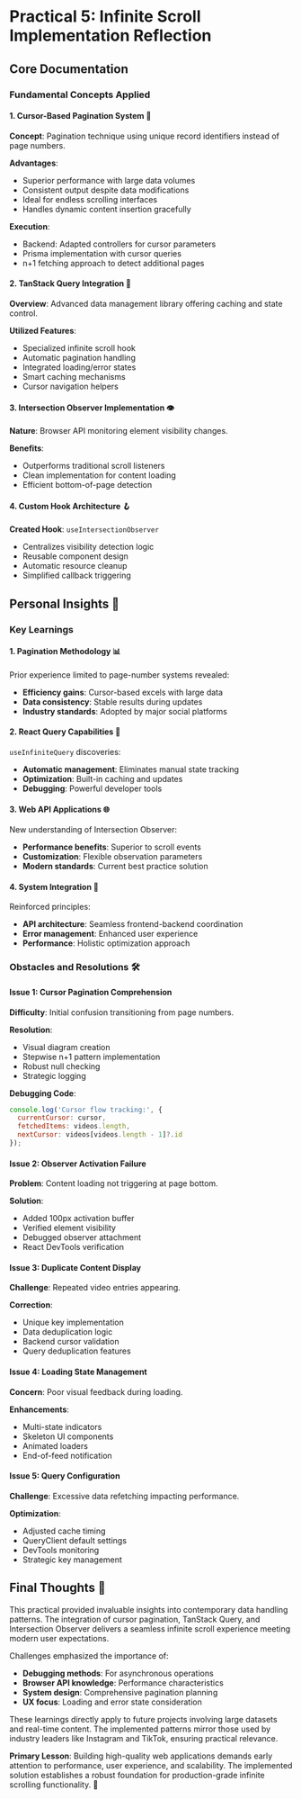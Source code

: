 
# Practical 5: Infinite Scroll Implementation Reflection 

## Core Documentation 

### Fundamental Concepts Applied

#### 1. Cursor-Based Pagination System 🎯
**Concept**: Pagination technique using unique record identifiers instead of page numbers.

**Advantages**:
- Superior performance with large data volumes
- Consistent output despite data modifications
- Ideal for endless scrolling interfaces
- Handles dynamic content insertion gracefully

**Execution**:
- Backend: Adapted controllers for cursor parameters
- Prisma implementation with cursor queries
- n+1 fetching approach to detect additional pages

#### 2. TanStack Query Integration 🔄
**Overview**: Advanced data management library offering caching and state control.

**Utilized Features**:
- Specialized infinite scroll hook
- Automatic pagination handling
- Integrated loading/error states
- Smart caching mechanisms
- Cursor navigation helpers

#### 3. Intersection Observer Implementation 👁️
**Nature**: Browser API monitoring element visibility changes.

**Benefits**:
- Outperforms traditional scroll listeners
- Clean implementation for content loading
- Efficient bottom-of-page detection

#### 4. Custom Hook Architecture 🪝
**Created Hook**: `useIntersectionObserver`
- Centralizes visibility detection logic
- Reusable component design
- Automatic resource cleanup
- Simplified callback triggering

## Personal Insights 💭

### Key Learnings

#### 1. Pagination Methodology 📊
Prior experience limited to page-number systems revealed:
- **Efficiency gains**: Cursor-based excels with large data
- **Data consistency**: Stable results during updates
- **Industry standards**: Adopted by major social platforms

#### 2. React Query Capabilities 🚀
`useInfiniteQuery` discoveries:
- **Automatic management**: Eliminates manual state tracking
- **Optimization**: Built-in caching and updates
- **Debugging**: Powerful developer tools

#### 3. Web API Applications 🌐
New understanding of Intersection Observer:
- **Performance benefits**: Superior to scroll events
- **Customization**: Flexible observation parameters
- **Modern standards**: Current best practice solution

#### 4. System Integration 🔗
Reinforced principles:
- **API architecture**: Seamless frontend-backend coordination
- **Error management**: Enhanced user experience
- **Performance**: Holistic optimization approach

### Obstacles and Resolutions 🛠️

#### Issue 1: Cursor Pagination Comprehension
**Difficulty**: Initial confusion transitioning from page numbers.

**Resolution**:
- Visual diagram creation
- Stepwise n+1 pattern implementation
- Robust null checking
- Strategic logging

**Debugging Code**:
```javascript
console.log('Cursor flow tracking:', {
  currentCursor: cursor,
  fetchedItems: videos.length,
  nextCursor: videos[videos.length - 1]?.id
});
```

#### Issue 2: Observer Activation Failure
**Problem**: Content loading not triggering at page bottom.

**Solution**:
- Added 100px activation buffer
- Verified element visibility
- Debugged observer attachment
- React DevTools verification

#### Issue 3: Duplicate Content Display
**Challenge**: Repeated video entries appearing.

**Correction**:
- Unique key implementation
- Data deduplication logic
- Backend cursor validation
- Query deduplication features

#### Issue 4: Loading State Management
**Concern**: Poor visual feedback during loading.

**Enhancements**:
- Multi-state indicators
- Skeleton UI components
- Animated loaders
- End-of-feed notification

#### Issue 5: Query Configuration
**Challenge**: Excessive data refetching impacting performance.

**Optimization**:
- Adjusted cache timing
- QueryClient default settings
- DevTools monitoring
- Strategic key management

## Final Thoughts 🎯

This practical provided invaluable insights into contemporary data handling patterns. The integration of cursor pagination, TanStack Query, and Intersection Observer delivers a seamless infinite scroll experience meeting modern user expectations.

Challenges emphasized the importance of:

- **Debugging methods**: For asynchronous operations
- **Browser API knowledge**: Performance characteristics
- **System design**: Comprehensive pagination planning
- **UX focus**: Loading and error state consideration

These learnings directly apply to future projects involving large datasets and real-time content. The implemented patterns mirror those used by industry leaders like Instagram and TikTok, ensuring practical relevance.

**Primary Lesson**: Building high-quality web applications demands early attention to performance, user experience, and scalability. The implemented solution establishes a robust foundation for production-grade infinite scrolling functionality. 🌟
```